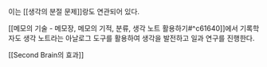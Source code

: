 이는 [[생각의 분절 문제]]랑도 연관되어 있다.

[[메모의 기술 - 메모장, 메모의 기적, 분류, 생각 노트 활용하기#^c61640]]에서 기록학자도 생각 노트라는 아날로그 도구를 활용하여 생각을 발전하고 일과 연구를 진행한다.

[[Second Brain의 효과]]